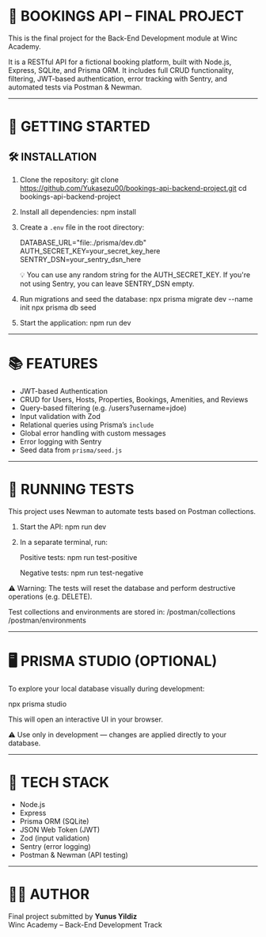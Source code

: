📘  BOOKINGS API – FINAL PROJECT
================================

This is the final project for the Back-End Development module at Winc Academy.

It is a RESTful API for a fictional booking platform, built with Node.js, Express, SQLite, and Prisma ORM. It includes full CRUD functionality, filtering, JWT-based authentication, error tracking with Sentry, and automated tests via Postman & Newman.

------------------------------------------------------------

🚀  GETTING STARTED
===================

🛠  INSTALLATION
----------------

1. Clone the repository:
   git clone https://github.com/Yukasezu00/bookings-api-backend-project.git
   cd bookings-api-backend-project

2. Install all dependencies:
   npm install

3. Create a `.env` file in the root directory:

   DATABASE_URL="file:./prisma/dev.db"
   AUTH_SECRET_KEY=your_secret_key_here
   SENTRY_DSN=your_sentry_dsn_here

   💡 You can use any random string for the AUTH_SECRET_KEY.
   If you're not using Sentry, you can leave SENTRY_DSN empty.

4. Run migrations and seed the database:
   npx prisma migrate dev --name init
   npx prisma db seed

5. Start the application:
   npm run dev

------------------------------------------------------------

📚  FEATURES
===========

- JWT-based Authentication  
- CRUD for Users, Hosts, Properties, Bookings, Amenities, and Reviews  
- Query-based filtering (e.g. /users?username=jdoe)  
- Input validation with Zod  
- Relational queries using Prisma’s `include`  
- Global error handling with custom messages  
- Error logging with Sentry  
- Seed data from `prisma/seed.js`

------------------------------------------------------------

🧪  RUNNING TESTS
==================

This project uses Newman to automate tests based on Postman collections.

1. Start the API:
   npm run dev

2. In a separate terminal, run:

   Positive tests:
   npm run test-positive

   Negative tests:
   npm run test-negative

⚠️  Warning: The tests will reset the database and perform destructive operations (e.g. DELETE).

Test collections and environments are stored in:
  /postman/collections
  /postman/environments

------------------------------------------------------------

🖥️  PRISMA STUDIO (OPTIONAL)
=============================

To explore your local database visually during development:

   npx prisma studio

This will open an interactive UI in your browser.

⚠️  Use only in development — changes are applied directly to your database.

------------------------------------------------------------

🧰  TECH STACK
==============

- Node.js  
- Express  
- Prisma ORM (SQLite)  
- JSON Web Token (JWT)  
- Zod (input validation)  
- Sentry (error logging)  
- Postman & Newman (API testing)

------------------------------------------------------------

👨‍💻  AUTHOR
===========

Final project submitted by **Yunus Yildiz**  
Winc Academy – Back-End Development Track
